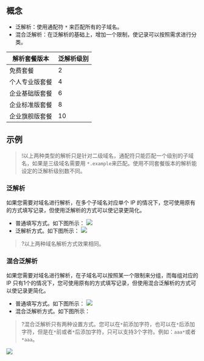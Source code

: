## 概念
- 泛解析：使用通配符 `*` 来匹配所有的子域名。
- 混合泛解析：在泛解析的基础上，增加一个限制，使记录可以按照需求进行分类。

|解析套餐版本 | 泛解析级别 |
|---|---|
| 免费套餐 | 2 |
| 个人专业版套餐| 4 |
| 企业基础版套餐| 6 |
| 企业标准版套餐| 8 |
| 企业旗舰版套餐| 10 |

## 示例
>!以上两种类型的解析只是针对二级域名，通配符只能匹配一个级别的子域名，如果是三级域名需要用 `*.example`来匹配。使用不同套餐版本的解析能设定的泛解析级别数不同。

### 泛解析
如果您需要对域名进行解析，在多个子域名对应单个 IP 的情况下，您可使用原有的方式填写记录，但使用泛解析的方式可以使记录更简化。
- 普通填写方式。如下图所示：
![](https://main.qcloudimg.com/raw/1c733d5f2b96163ffcd6d1ce8a0817fb.png)
- 泛解析方式。如下图所示：
![](https://main.qcloudimg.com/raw/b8990e143e5fac8a532b6414a928a246.png)
>?以上两种域名解析方式效果相同。
### 混合泛解析
如果您需要对域名进行解析，在子域名可以按照某一个限制来分组，而每组对应的 IP 只有1个的情况下，您可使用原有的方式填写记录，但使用混合泛解析的方式可以使记录更简化。
- 普通填写方式。如下图所示：
![](https://main.qcloudimg.com/raw/47713985fa1be2c9881deceea79ebbf5.png) 
- 混合泛解析方式。如下图所示：
>?混合泛解析只有两种设置方式。您可以在`*`前添加字符，也可以在`*`后添加字符，但是在`*`前或者`*`后添加字符，只可以支持3个字符。例如：`aaa*`或者`*aaa`。
>
![](https://main.qcloudimg.com/raw/732abcdde824d136e12ec9aa2810f520.png)


